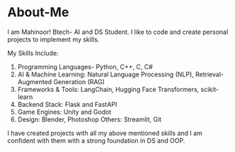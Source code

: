 # About-Me

I am Mahinoor! Btech- AI and DS Student. 
I like to code and create personal projects to implement my skills.

My Skills Include:
1) Programming Languages- Python, C++, C, C#
2) AI & Machine Learning: Natural Language Processing (NLP), Retrieval-Augmented Generation (RAG) 
3) Frameworks & Tools: LangChain, Hugging Face Transformers, scikit-learn  
4) Backend Stack: Flask and FastAPI
5) Game Engines: Unity and Godot
6) Design: Blender, Photoshop
Others: Streamlit, Git

I have created projects with all my above mentioned skills and I am confident with them
with a strong foundation in DS and OOP.
